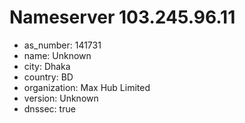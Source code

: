 # Nameserver 103.245.96.11

* as_number: 141731
* name: Unknown
* city: Dhaka
* country: BD
* organization: Max Hub Limited
* version: Unknown
* dnssec: true
